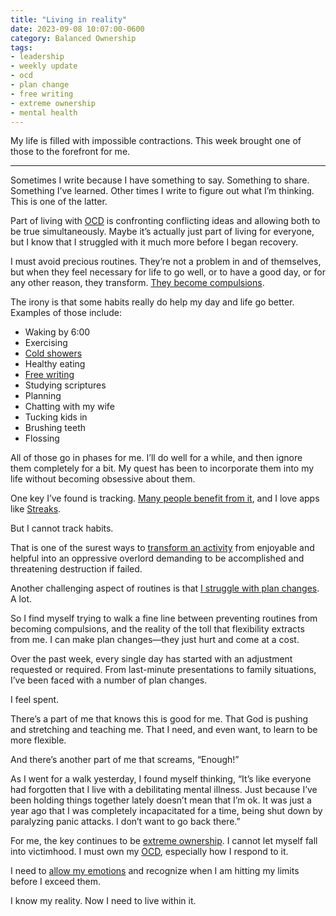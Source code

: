 ```yaml
---
title: "Living in reality"
date: 2023-09-08 10:07:00-0600
category: Balanced Ownership
tags:
- leadership
- weekly update
- ocd
- plan change
- free writing
- extreme ownership
- mental health
---
```


My life is filled with impossible contractions. This week brought one of those to the forefront for me.

***

Sometimes I write because I have something to say. Something to share. Something I’ve learned. Other times I write to figure out what I’m thinking. This is one of the latter.

Part of living with [OCD](https://bennorris.com/tags/ocd/) is confronting conflicting ideas and allowing both to be true simultaneously. Maybe it’s actually just part of living for everyone, but I know that I struggled with it much more before I began recovery.

I must avoid precious routines. They’re not a problem in and of themselves, but when they feel necessary for life to go well, or to have a good day, or for any other reason, they transform. [They become compulsions](https://bennorris.com/2022/03/12/losing-my-routine).

The irony is that some habits really do help my day and life go better. Examples of those include:

- Waking by 6:00
- Exercising
- [Cold showers](https://bennorris.com/2022/08/26/experimenting-with-discomfort)
- Healthy eating
- [Free writing](https://bennorris.com/tags/free-writing/)
- Studying scriptures
- Planning
- Chatting with my wife
- Tucking kids in
- Brushing teeth
- Flossing

All of those go in phases for me. I’ll do well for a while, and then ignore them completely for a bit. My quest has been to incorporate them into my life without becoming obsessive about them.

One key I’ve found is tracking. [Many people benefit from it](https://austinkleon.com/2013/12/29/something-small-every-day/), and I love apps like [Streaks](https://streaksapp.com/).

But I cannot track habits.

That is one of the surest ways to [transform an activity](https://bennorris.com/2022/04/15/breaking-streaks) from enjoyable and helpful into an oppressive overlord demanding to be accomplished and threatening destruction if failed.

Another challenging aspect of routines is that [I struggle with plan changes](https://bennorris.com/tags/plan-change/). A lot.

So I find myself trying to walk a fine line between preventing routines from becoming compulsions, and the reality of the toll that flexibility extracts from me. I can make plan changes—they just hurt and come at a cost.

Over the past week, every single day has started with an adjustment requested or required. From last-minute presentations to family situations, I’ve been faced with a number of plan changes.

I feel spent.

There’s a part of me that knows this is good for me. That God is pushing and stretching and teaching me. That I need, and even want, to learn to be more flexible.

And there’s another part of me that screams, “Enough!”

As I went for a walk yesterday, I found myself thinking, “It’s like everyone had forgotten that I live with a debilitating mental illness. Just because I’ve been holding things together lately doesn’t mean that I’m ok. It was just a year ago that I was completely incapacitated for a time, being shut down by paralyzing panic attacks. I don’t want to go back there.”

For me, the key continues to be [extreme ownership](https://bennorris.com/tags/extreme-ownership/). I cannot let myself fall into victimhood. I must own my [OCD](https://bennorris.com/tags/ocd/), especially how I respond to it.

I need to [allow my emotions](https://bennorris.com/2019/05/02/allowing-emotions) and recognize when I am hitting my limits before I exceed them.

I know my reality. Now I need to live within it.




